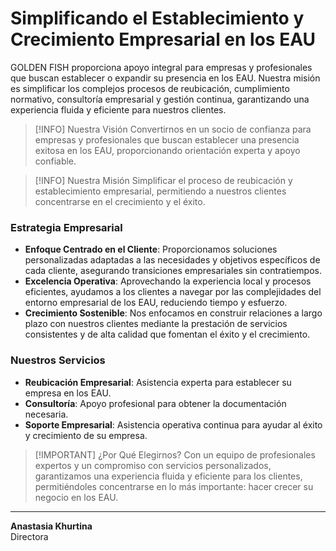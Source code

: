 # Simplificando el Establecimiento y Crecimiento Empresarial en los EAU

GOLDEN FISH proporciona apoyo integral para empresas y profesionales que buscan establecer o expandir su presencia en los EAU. Nuestra misión es simplificar los complejos procesos de reubicación, cumplimiento normativo, consultoría empresarial y gestión continua, garantizando una experiencia fluida y eficiente para nuestros clientes.

> [!INFO] Nuestra Visión
> Convertirnos en un socio de confianza para empresas y profesionales que buscan establecer una presencia exitosa en los EAU, proporcionando orientación experta y apoyo confiable.

> [!INFO] Nuestra Misión
> Simplificar el proceso de reubicación y establecimiento empresarial, permitiendo a nuestros clientes concentrarse en el crecimiento y el éxito.

### Estrategia Empresarial

- **Enfoque Centrado en el Cliente**: Proporcionamos soluciones personalizadas adaptadas a las necesidades y objetivos específicos de cada cliente, asegurando transiciones empresariales sin contratiempos.
- **Excelencia Operativa**: Aprovechando la experiencia local y procesos eficientes, ayudamos a los clientes a navegar por las complejidades del entorno empresarial de los EAU, reduciendo tiempo y esfuerzo.
- **Crecimiento Sostenible**: Nos enfocamos en construir relaciones a largo plazo con nuestros clientes mediante la prestación de servicios consistentes y de alta calidad que fomentan el éxito y el crecimiento.

### Nuestros Servicios

- **Reubicación Empresarial**: Asistencia experta para establecer su empresa en los EAU.
- **Consultoría**: Apoyo profesional para obtener la documentación necesaria.
- **Soporte Empresarial**: Asistencia operativa continua para ayudar al éxito y crecimiento de su empresa.

> [!IMPORTANT] ¿Por Qué Elegirnos?
> Con un equipo de profesionales expertos y un compromiso con servicios personalizados, garantizamos una experiencia fluida y eficiente para los clientes, permitiéndoles concentrarse en lo más importante: hacer crecer su negocio en los EAU.

---

**Anastasia Khurtina**  
Directora
